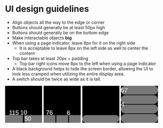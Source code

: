 # UI design guidelines

- Align objects all the way to the edge or corner
- Buttons should generally be at least 50px high
- Buttons should generally be on the bottom edge
- Make interactable objects **big**
- When using a page indicator, leave 8px for it on the right side
  - It is acceptable to leave 8px on the left side as well to center the content
- Top bar takes at least 20px + padding
  - Top bar right icons move 8px to the left when using a page indicator
- A black background helps to hide the screen border, allowing the UI to look less cramped when utilizing the entire display area.
- A switch should be twice as wide as it is tall.

![example layouts](./ui/example.png)
